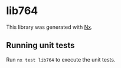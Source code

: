 # lib764

This library was generated with [Nx](https://nx.dev).

## Running unit tests

Run `nx test lib764` to execute the unit tests.
